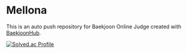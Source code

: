 # Mellona
This is an auto push repository for Baekjoon Online Judge created with [BaekjoonHub](https://github.com/BaekjoonHub/BaekjoonHub).

[![Solved.ac Profile](http://mazassumnida.wtf/api/generate_badge?boj=prettylee620)](https://solved.ac/prettylee620)
